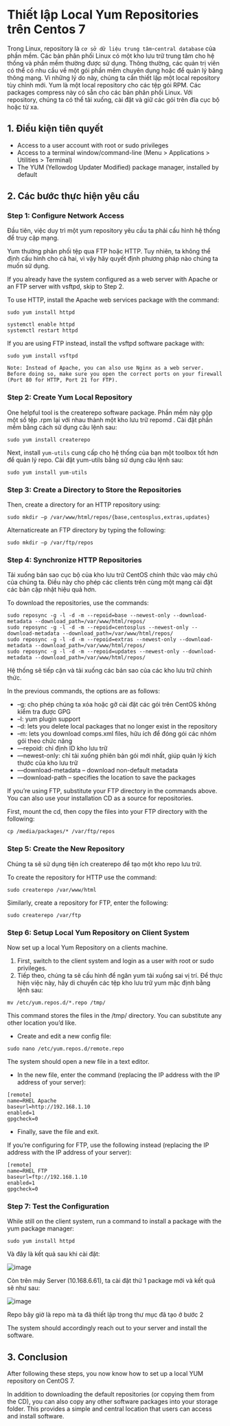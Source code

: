# Thiết lập Local Yum Repositories trên Centos 7

Trong Linux, repository là `cơ sở dữ liệu trung tâm`-`central database` của phần mềm. Các bản phân phối Linux có một kho lưu trữ trung tâm cho hệ thống và phần mềm thường được sử dụng. Thông thường, các quản trị viên có thể có nhu cầu về một gói phần mềm chuyên dụng hoặc để quản lý băng thông mạng. Vì những lý do này, chúng ta cần thiết lập một local repository tùy chỉnh mới. 
Yum là một local repository cho các tệp gói RPM. Các packages compress này có sẵn cho các bản phân phối Linux. Với repository, chúng ta có thể tải xuống, cài đặt và giữ các gói trên đĩa cục bộ hoặc từ xa.

## 1. Điều kiện tiên quyết
- Access to a user account with root or sudo privileges
- Access to a terminal window/command-line (Menu > Applications > Utilities > Terminal)
- The YUM (Yellowdog Updater Modified) package manager, installed by default

## 2. Các bước thực hiện yêu cầu 
### Step 1: Configure Network Access

Đầu tiên, việc duy trì một yum repository yêu cầu ta phải cấu hình hệ thống để truy cập mạng.

Yum thường phân phối tệp qua FTP hoặc HTTP. Tuy nhiên, ta không thể định cấu hình cho cả hai, vì vậy hãy quyết định phương pháp nào chúng ta muốn sử dụng.

If you already have the system configured as a web server with Apache or an FTP server with vsftpd, skip to Step 2.

To use HTTP, install the Apache web services package with the command:

```
sudo yum install httpd
```

```
systemctl enable httpd
systemctl restart httpd
```

If you are using FTP instead, install the vsftpd software package with:

```
sudo yum install vsftpd
```
```
Note: Instead of Apache, you can also use Nginx as a web server. 
Before doing so, make sure you open the correct ports on your firewall (Port 80 for HTTP, Port 21 for FTP).
```

### Step 2: Create Yum Local Repository

One helpful tool is the createrepo software package. Phần mềm này gộp một số tệp .rpm lại với nhau thành một kho lưu trữ repomd . Cài đặt phần mềm bằng cách sử dụng câu lệnh sau:

```
sudo yum install createrepo
```

Next, install `yum-utils` cung cấp cho hệ thống của bạn một toolbox tốt hơn để quản lý repo. Cài đặt yum-utils bằng sử dụng câu lệnh sau:

```
sudo yum install yum-utils
```

### Step 3: Create a Directory to Store the Repositories

Then, create a directory for an HTTP repository using:

```
sudo mkdir –p /var/www/html/repos/{base,centosplus,extras,updates}
```

Alternaticreate an FTP directory by typing the following:

```
sudo mkdir –p /var/ftp/repos
```

### Step 4: Synchronize HTTP Repositories

Tải xuống bản sao cục bộ của kho lưu trữ CentOS chính thức vào máy chủ của chúng ta. Điều này cho phép các clients trên cùng một mạng cài đặt các bản cập nhật hiệu quả hơn.

To download the repositories, use the commands:

```
sudo reposync -g -l -d -m --repoid=base --newest-only --download-metadata --download_path=/var/www/html/repos/
sudo reposync -g -l -d -m --repoid=centosplus --newest-only --download-metadata --download_path=/var/www/html/repos/
sudo reposync -g -l -d -m --repoid=extras --newest-only --download-metadata --download_path=/var/www/html/repos/
sudo reposync -g -l -d -m --repoid=updates --newest-only --download-metadata --download_path=/var/www/html/repos/
```

Hệ thống sẽ tiếp cận và tải xuống các bản sao của các kho lưu trữ chính thức.

In the previous commands, the options are as follows:

- –g: cho phép chúng ta xóa hoặc gỡ cài đặt các gói trên CentOS không kiểm tra được GPG
- –l: yum plugin support
- –d: lets you delete local packages that no longer exist in the repository
- –m: lets you download comps.xml files, hữu ích để đóng gói các nhóm gói theo chức năng
- ––repoid: chỉ định ID kho lưu trữ
- ––newest-only: chỉ tải xuống phiên bản gói mới nhất, giúp quản lý kích thước của kho lưu trữ
- ––download-metadata – download non-default metadata
- ––download-path – specifies the location to save the packages

If you’re using FTP, substitute your FTP directory in the commands above. You can also use your installation CD as a source for repositories.

First, mount the cd, then copy the files into your FTP directory with the following:

```
cp /media/packages/* /var/ftp/repos
```

### Step 5: Create the New Repository

Chúng ta sẽ sử dụng tiện ích createrepo để tạo một kho repo lưu trữ.

To create the repository for HTTP use the command:

```
sudo createrepo /var/www/html
```

Similarly, create a repository for FTP, enter the following:

```
sudo createrepo /var/ftp
```

### Step 6: Setup Local Yum Repository on Client System

Now set up a local Yum Repository on a clients machine.
1. First, switch to the client system and login as a user with root or sudo privileges.
2. Tiếp theo, chúng ta sẽ cấu hình để ngăn yum tải xuống sai vị trí. Để thực hiện việc này, hãy di chuyển các tệp kho lưu trữ yum mặc định bằng lệnh sau:
  
  ```
  mv /etc/yum.repos.d/*.repo /tmp/
  ```
  
  This command stores the files in the /tmp/ directory. You can substitute any other location you’d like.

  - Create and edit a new config file:
  
  ```
  sudo nano /etc/yum.repos.d/remote.repo
  ```
  
  The system should open a new file in a text editor.

  - In the new file, enter the command (replacing the IP address with the IP address of your server):
  
  ```
  [remote]
  name=RHEL Apache
  baseurl=http://192.168.1.10
  enabled=1
  gpgcheck=0
  ```

  - Finally, save the file and exit.

  If you’re configuring for FTP, use the following instead (replacing the IP address with the IP address of your server):
  
  ```
  [remote] 
  name=RHEL FTP
  baseurl=ftp://192.168.1.10
  enabled=1
  gpgcheck=0
  ```
  
### Step 7: Test the Configuration
  
  While still on the client system, run a command to install a package with the yum package manager:
  ```
  sudo yum install httpd
  ```
  
  Và đây là kết quả sau khi cài đặt:
  
  ![image](https://user-images.githubusercontent.com/75653012/185535623-675b9fc6-aa0c-46df-ae4a-0564c3f81d9c.png)

  
  Còn trên máy Server (10.168.6.61), ta cài đặt thử 1 package mới và kết quả sẽ như sau:
  
  ![image](https://user-images.githubusercontent.com/75653012/185536560-57138eff-4f29-4f5f-ab4e-1730da85abf5.png)
  
  Repo bây giờ là repo mà ta đã thiết lập trong thư mục đã tạo ở bước 2
  
  The system should accordingly reach out to your server and install the software.

## 3. Conclusion

After following these steps, you now know how to set up a local YUM repository on CentOS 7.

In addition to downloading the default repositories (or copying them from the CD), you can also copy any other software packages into your storage folder. This provides a simple and central location that users can access and install software.
